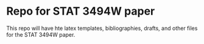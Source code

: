 # Repo for STAT 3494W paper 

This repo will have hte latex templates, bibliographies, drafts, and other files for the STAT 3494W paper. 
